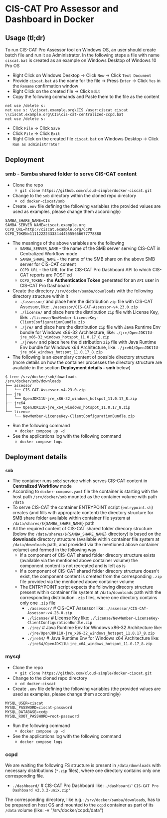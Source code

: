 # CIS-CAT Pro Assessor and Dashboard in Docker

## Usage (tl;dr)

To run CIS-CAT Pro Assessor tool on Windows OS, an user should create batch file and run it as Administrator. In the following steps a file with name `ciscat.bat` is created as an example on Windows Desktop of Windows 10 Pro OS

* Right Click on Windows Desktop -> Click `New` -> Click `Text Document`
* Provide `ciscat.bat` as the name for the file -> Press `Enter` -> Click `Yes` in the `Rename` confirmation window
* Right Click on the created file -> Click `Edit`
* Copy the following commands and Paste them to the file as the content

```
net use /delete s:
net use s: \\ciscat.example.org\CIS /user:ciscat ciscat
\\ciscat.example.org\CIS\cis-cat-centralized-ccpd.bat
net use /delete s:
```

* Click `File` -> Click `Save`
* Click `File` -> Click `Exit`
* Right Click on the created file `ciscat.bat` on Windows Desktop -> Click `Run as administrrator`

## Deployment

### smb - Samba shared folder to serve CIS-CAT content

* Clone the repo
  * `git clone https://github.com/cloud-simple/docker-ciscat.git`
* Change to the `smb` directory within the cloned repo directory
  * `cd docker-ciscat/smb`
* Create `.env` file defining the following variables (the provided values are used as examples, please change them accordingly)

```
SAMBA_SHARE_NAME=CIS
SAMBA_SERVER_NAME=ciscat.example.org
CCPD_URL=http://ciscat.example.org/CCPD
CCPD_TOKEN=11112222333344445555666677778888
```

* The meanings of the above variables are the following
  * `SAMBA_SERVER_NAME` - the name of the SMB server serving CIS-CAT in Centralized Workflow mode
  * `SAMBA_SHARE_NAME` - the name of the SMB share on the above SMB server for CIS-CAT content
  * `CCPD_URL` - the URL for the CIS-CAT Pro Dashboard API to which CIS-CAT reports are POST'ed
  * `CCPD_TOKEN` - the **Authentication Token** generated for an `API` user in CIS-CAT Pro Dashboard
* Create the directory `/srv/docker/samba/downloads` with the following directory structure within it
  * `./assessor/` and place here the distribution `zip` file with CIS-CAT Assessor, like: `./assessor/CIS-CAT-Assessor-v4.23.0.zip`
  * `./license/` and place here the distribution `zip` file with License Key, like: `./license/NewMember-LicenseKey-ClientConfigurationBundle.zip`
  * `./jre/` and place here the distribution `zip` file with Java Runtime Env bundle for Windows x86-32 Architecture, like: `./jre/OpenJDK11U-jre_x86-32_windows_hotspot_11.0.17_8.zip`
  * `./jre64/` and place here the distribution `zip` file with Java Runtime Env bundle for Windows x64 Architecture, like: `./jre64/OpenJDK11U-jre_x64_windows_hotspot_11.0.17_8.zip`
* The following is an exemplary content of possible directory structure (more details on how the container processes the directory structure are available in the section **Deployment details - smb** below)

```
$ tree /srv/docker/smb/downloads
/srv/docker/smb/downloads
├── assessor
│   └── CIS-CAT-Assessor-v4.23.0.zip
├── jre
│   └── OpenJDK11U-jre_x86-32_windows_hotspot_11.0.17_8.zip
├── jre64
│   └── OpenJDK11U-jre_x64_windows_hotspot_11.0.17_8.zip
└── license
    └── NewMember-LicenseKey-ClientConfigurationBundle.zip
```

* Run the following command
  * `docker compose up -d`
* See the applications log with the following command
  * `docker compose logs`

## Deployment details

### `smb`

* The container runs `smbd` service which serves CIS-CAT content in **Centralized Workflow** mode
* According to `docker-compose.yaml` file the container is starting with the host path `/srv/docker/smb` mounted as the container volume with path `/data`
* To serve CIS-CAT the container ENTRYPOINT script (`entrypoint.sh`) creates (and fills with approprate content) the directory structure for SMB share folder available within container file system at `/data/shares/${SAMBA_SHARE_NAME}` path
* All the required content of CIS-CAT shared folder direcory structure (below the `/data/shares/${SAMBA_SHARE_NAME}` directory) is based on the **downloads** directory structure (available within container file system at `/data/downloads` path, and provided via the mentioned above container volume) and formed in the following way
  * If a component of CIS-CAT shared folder direcory structure exists (available via the mentioned above container volume) the component content is not recreated and is left as is
  * If a component of CIS-CAT shared folder direcory structure doesn't exist, the component content is created from the corresponding `.zip` file provided via the mentioned above container volume
  * The ENTRYPOINT script expects the following direcory structure present within container file system at `/data/downloads` path with the corresponding distribution `.zip` files, where one directory contains only one `.zip` file
    * `./assessor/`  # CIS-CAT Assessor                                  like: `./assessor/CIS-CAT-Assessor-v4.23.0.zip`
    * `./license/`   # License Key                                       like: `./license/NewMember-LicenseKey-ClientConfigurationBundle.zip`
    * `./jre/`       # Java Runtime Env for Windows x86-32 Architecture  like: `./jre/OpenJDK11U-jre_x86-32_windows_hotspot_11.0.17_8.zip`
    * `./jre64/`     # Java Runtime Env for Windows x64 Architecture     like: `./jre64/OpenJDK11U-jre_x64_windows_hotspot_11.0.17_8.zip`

### mysql

* Clone the repo
  * `git clone https://github.com/cloud-simple/docker-ciscat.git`
* Change to the cloned repo directory
  * `cd docker-ciscat`
* Create `.env` file defining the following variables (the provided values are used as examples, please change them accordingly)
```
MYSQL_USER=ciscat
MYSQL_PASSWORD=ciscat-password
MYSQL_DATABASE=ccdp
MYSQL_ROOT_PASSWORD=root-password
```
* Run the following command
  * `docker compose up -d`
* See the applications log with the following command
  * `docker compose logs`

### ccpd

We are waiting the following FS structure is present in `/data/downloads` with necessary distributions (`*.zip` files), where one directory contains only one corresponding file.

* `./dashboard/` # CIS-CAT Pro Dashboard                             like: `./dashboard/'CIS-CAT Pro Dashboard v2.3.2-unix.zip'`

The corresponding directory, like e.g.: `/srv/docker/samba/downloads`, has to be prepared on host OS and mounted to the `ccpd` container as part of its `/data` volume (like: -v "/srv/docker/ccpd:/data")
